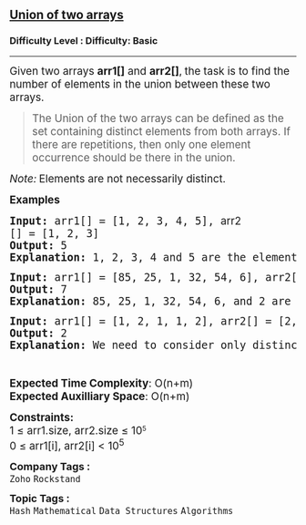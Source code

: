 <h2><a href="https://www.geeksforgeeks.org/problems/union-of-two-arrays3538/1?page=1&category=Hash&sortBy=submissions">Union of two arrays</a></h2><h3>Difficulty Level : Difficulty: Basic</h3><hr><div class="problems_problem_content__Xm_eO"><p><span style="font-size: 14pt;">Given two arrays&nbsp;<strong>arr1[]</strong>&nbsp;and&nbsp;<strong>arr2[]</strong>,<strong>&nbsp;</strong>the&nbsp;task is to find the number of elements in the union between these two arrays.</span></p>
<blockquote>
<p><span style="font-size: 14pt;">The Union of the two arrays can be defined as the set containing distinct elements from both arrays. If there are repetitions, then only one element occurrence should be there in the union.</span></p>
</blockquote>
<p><span style="font-size: 14pt;"><em>Note:</em><strong>&nbsp;</strong>Elements are not necessarily distinct.</span></p>
<p><span style="font-size: 14pt;"><strong>Examples</strong></span></p>
<pre><span style="font-size: 14pt;"><strong>Input:</strong> arr1[] = [1, 2, 3, 4, 5], <span style="font-family: -apple-system, BlinkMacSystemFont, 'Segoe UI', Roboto, Oxygen, Ubuntu, Cantarell, 'Open Sans', 'Helvetica Neue', sans-serif; white-space: normal;">arr2</span>[] = [1, 2, 3]
<strong>Output: </strong>5<strong>
Explanation: </strong>1, 2, 3, 4 and 5 are the elements which comes in the union setof both arrays. So count is 5.
</span></pre>
<pre><span style="font-size: 14pt;"><strong>Input: </strong>arr1[] =<strong> </strong>[85, 25, 1, 32, 54, 6], arr2[] = [85, 2] <br><strong>Output: </strong>7<strong>
Explanation: </strong>85, 25, 1, 32, 54, 6, and 2 are the elements which comes in the union set of both arrays. So count is 7.</span></pre>
<pre><span style="font-size: 14pt;"><strong>Input: </strong>arr1[] =<strong> </strong>[1, 2, 1, 1, 2], arr2[] = [2, 2, 1, 2, 1] <br><strong>Output: </strong>2<strong>
Explanation: </strong>We need to consider only distinct. So count is 2.</span></pre>
<p>&nbsp;</p>
<p><span style="font-size: 14pt;"><strong>Expected Time Complexity</strong>: O(n+m)<br><strong>Expected Auxilliary Space</strong>: O(n+m)</span></p>
<p><span style="font-size: 14pt;"><strong>Constraints:</strong></span><br><span style="font-size: 14pt;">1 ≤ arr1.size,&nbsp;</span><span style="font-size: 14pt;">arr2</span><span style="font-size: 14pt;">.size ≤ 10</span><sup>5<br></sup><span style="font-size: 14pt;">0 ≤ arr1[i], arr2[i] &lt; 10<sup>5</sup></span></p></div><p><span style=font-size:18px><strong>Company Tags : </strong><br><code>Zoho</code>&nbsp;<code>Rockstand</code>&nbsp;<br><p><span style=font-size:18px><strong>Topic Tags : </strong><br><code>Hash</code>&nbsp;<code>Mathematical</code>&nbsp;<code>Data Structures</code>&nbsp;<code>Algorithms</code>&nbsp;